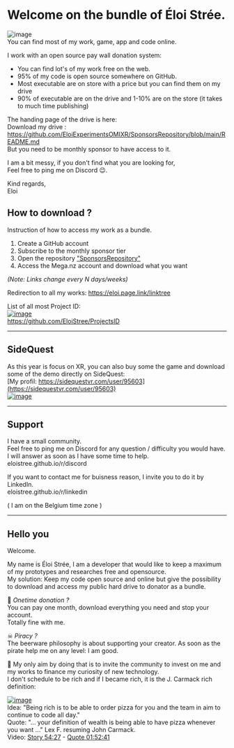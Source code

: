 # Welcome on the bundle of Éloi Strée. 

![image](https://github.com/EloiStree/EloiStree/assets/20149493/20074260-d058-4de6-aeeb-3e8625e54d74)  
You can find most of my work, game, app and code online.  

I work with an open source pay wall donation system:
- You can find lot's of my work free on the web.
- 95% of my code is open source somewhere on GitHub.
- Most executable are on store with a price but you can find them on my drive
- 90% of executable are on the drive and 1-10% are on the store (it takes to much time publishing)
 

The handing page of the drive is here:  
Download my drive : https://github.com/EloiExperimentsOMIXR/SponsorsRepository/blob/main/README.md  
But you need to be monthly sponsor to have access to it.  

I am a bit messy, if you don't find what you are looking for,  
Feel free to ping me on Discord 😉.  

Kind regards,  
Eloi  


## How to download ?

Instruction of how to access my work as a bundle.  
1. Create a GitHub account  
2. Subscribe to the monthly sponsor tier  
3. Open the repository ["SponsorsRepository"](https://github.com/EloiExperimentsOMIXR/SponsorsRepository/blob/main/README.md) 
4. Access the Mega.nz account and download what you want  

_(Note: Links change every N days/weeks)_

Redirection to all my works:
https://eloi.page.link/linktree

List of all most Project ID:     
[![image](https://user-images.githubusercontent.com/20149493/232548105-c5ee7265-bbd5-461e-8406-80c59c3f9277.png)](https://github.com/EloiStree/ProjectsID)    
https://github.com/EloiStree/ProjectsID    


-----------------------

##  SideQuest 

As this year is focus on XR, you can also buy some the game and download some of the demo directly on SideQuest:  
[My profil: https://sidequestvr.com/user/95603](https://sidequestvr.com/user/95603)  
[![image](https://github.com/EloiStree/EloiStree/assets/20149493/4436cc44-4ff2-4993-b2f1-2525ceb461d4)](https://sidequestvr.com/user/95603)  


-----------------------

## Support
  
I have a small community.  
Feel free to ping me on Discord for any question / difficulty you would have.  
I will answer as soon as I have some time to help.  
eloistree.github.io/r/discord

If you want to contact me for buisness reason, I invite you to do it by LinkedIn.  
eloistree.github.io/r/linkedin  

( I am on the Belgium time zone )  

-----------------------

## Hello you

Welcome.

My name is Éloi Strée, I am a developer that would like to keep a maximum of my prototypes and researches free and opensource.  
My solution: Keep my code open source and online but give the possibility to download and access my public hard drive to donator as a bundle.
  
🤔 _Onetime donation ?_  
You can pay one month, download everything you need and stop your account.  
Totally fine with me.  

☠ _Piracy ?_    
The beerware philosophy is about supporting your creator. 
As soon as the pirate help me on any level: I am good.    


🏁 My only aim by doing that is to invite the community to invest on me and my works to finance my curiosity of new technology.    
I don't schedule to be rich and if I became rich, it is the J. Carmack rich definition:  

[![image](https://user-images.githubusercontent.com/20149493/228866374-f8f626ed-8906-4519-a12d-32fa2cd1d920.png)](https://youtu.be/I845O57ZSy4?t=3265)   
Idea: "Being rich is to be able to order pizza for you and the team in aim to continue to code all day."  
Quote: "... your definition of wealth is being able to have pizza whenever you want ..." Lex F. resuming John Carmack.  
Video: [Story 54:27](https://youtu.be/I845O57ZSy4?t=3265) - [Quote 01:52:41](https://youtu.be/I845O57ZSy4?t=6758)  



